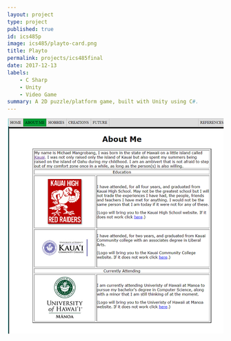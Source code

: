 ```yaml
---
layout: project
type: project
published: true
id: ics485p
image: ics485/playto-card.png
title: Playto
permalink: projects/ics485final
date: 2017-12-13
labels:
    - C Sharp
    - Unity
    - Video Game
summary: A 2D puzzle/platform game, built with Unity using C#.
---
```


<div align="middle">
  <img class="ui image" src="../images/projects/ics101/ics101-website-preview.png" >
</div>
